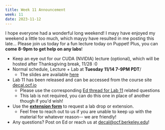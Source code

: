 ```yaml
---
title: Week 11 Announcement
week: 11
date: 2023-11-12
---
```


I hope everyone had a wonderful long weekend! I mayy have enjoyed my weekend a little too much, which mayyy have resulted in me posting this late... Please join us today for a fun lecture today on Puppet! Plus, you can **come 8-9pm to get help on any labs**!

- Keep an eye out for our CUDA (NVIDIA) lecture (optional), which will be hosted after Thanksgiving break, 11/28 :0
- Normal schedule, Lecture + Lab at **Tuesday 11/14 7-9PM PDT**/
	- The slides are available [here](https://docs.google.com/presentation/d/13XWdd45NGob8rrO0p5EgK2qyAFSfGzN_-WFPCVoO87w/edit?usp=sharing)
- Lab 11 has been released and can be accessed from the course site [decal.ocf.io](https://decal.ocf.berkeley.edu)
	- Please use the corresponding [Ed thread for Lab 11](https://edstem.org/us/courses/42500/discussion/3868504) related questions
	- This lab is not required, you can do this one in place of another though if you'd wish!
- Use the **[extension form](https://forms.gle/RUNh1XrPhfkNCKqC8)** to request a lab drop or extension.
	- Feel free to reach out to us if you are unable to keep up with the material for whatever reason-- we are friendly!
- Any questions? Post on Ed or reach us at [decal@ocf.berkeley.edu](mailto:decal@ocf.berkeley.edu)!
